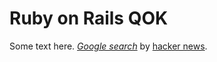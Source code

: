 # Ruby on Rails QOK

Some text here.
[*Google search*](http://www.google.com/) 
by [hacker news](http://news.ycombinator.com/.com/).

